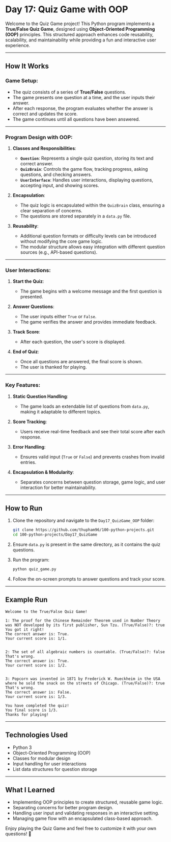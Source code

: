 # Day 17: Quiz Game with OOP

Welcome to the Quiz Game project! This Python program implements a **True/False Quiz Game**, designed using **Object-Oriented Programming (OOP)** principles. This structured approach enhances code reusability, scalability, and maintainability while providing a fun and interactive user experience.

---

## How It Works

### Game Setup:

- The quiz consists of a series of **True/False** questions.
- The game presents one question at a time, and the user inputs their answer.
- After each response, the program evaluates whether the answer is correct and updates the score.
- The game continues until all questions have been answered.

---

### Program Design with OOP:

1. **Classes and Responsibilities**:
   - **`Question`**: Represents a single quiz question, storing its text and correct answer.
   - **`QuizBrain`**: Controls the game flow, tracking progress, asking questions, and checking answers.
   - **`UserInterface`**: Handles user interactions, displaying questions, accepting input, and showing scores.

2. **Encapsulation**:
   - The quiz logic is encapsulated within the `QuizBrain` class, ensuring a clear separation of concerns.
   - The questions are stored separately in a `data.py` file.

3. **Reusability**:
   - Additional question formats or difficulty levels can be introduced without modifying the core game logic.
   - The modular structure allows easy integration with different question sources (e.g., API-based questions).

---

### User Interactions:

1. **Start the Quiz**:
   - The game begins with a welcome message and the first question is presented.

2. **Answer Questions**:
   - The user inputs either `True` or `False`.
   - The game verifies the answer and provides immediate feedback.

3. **Track Score**:
   - After each question, the user's score is displayed.

4. **End of Quiz**:
   - Once all questions are answered, the final score is shown.
   - The user is thanked for playing.

---

### Key Features:

1. **Static Question Handling**:
   - The game loads an extendable list of questions from `data.py`, making it adaptable to different topics.

2. **Score Tracking**:
   - Users receive real-time feedback and see their total score after each response.

3. **Error Handling**:
   - Ensures valid input (`True` or `False`) and prevents crashes from invalid entries.

4. **Encapsulation & Modularity**:
   - Separates concerns between question storage, game logic, and user interaction for better maintainability.

---

## How to Run

1. Clone the repository and navigate to the `Day17_QuizGame_OOP` folder:
   ```bash
   git clone https://github.com/thupham96/100-python-projects.git
   cd 100-python-projects/Day17_QuizGame
   ```

2. Ensure `data.py` is present in the same directory, as it contains the quiz questions.

3. Run the program:
   ```bash
   python quiz_game.py
   ```

4. Follow the on-screen prompts to answer questions and track your score.

---

## Example Run

```plaintext
Welcome to the True/False Quiz Game!

1: The proof for the Chinese Remainder Theorem used in Number Theory was NOT developed by its first publisher, Sun Tzu. (True/False)?: true
You got it right!
The correct answer is: True.
Your current score is: 1/1.


2: The set of all algebraic numbers is countable. (True/False)?: false
That's wrong.
The correct answer is: True.
Your current score is: 1/2.


3: Popcorn was invented in 1871 by Frederick W. Rueckheim in the USA where he sold the snack on the streets of Chicago. (True/False)?: true
That's wrong.
The correct answer is: False.
Your current score is: 1/3.

You have completed the quiz!
You final score is 1/3.
Thanks for playing!
```

---

## Technologies Used

- Python 3
- Object-Oriented Programming (OOP)
- Classes for modular design
- Input handling for user interactions
- List data structures for question storage

---

## What I Learned

- Implementing OOP principles to create structured, reusable game logic.
- Separating concerns for better program design.
- Handling user input and validating responses in an interactive setting.
- Managing game flow with an encapsulated class-based approach.

Enjoy playing the Quiz Game and feel free to customize it with your own questions! 🎉
